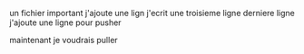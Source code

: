 ﻿un fichier important
j'ajoute une lign
j'ecrit une troisieme ligne
derniere ligne
j'ajoute une ligne pour pusher  

maintenant je voudrais puller 
